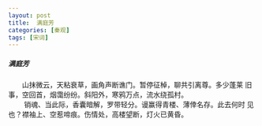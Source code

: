 ```yaml
---
layout: post
title:  满庭芳
categories: [秦观]
tags: [宋词]
---
```


##### 满庭芳

　　山抹微云，天粘衰草，画角声断谯门。暂停征棹，聊共引离尊。多少蓬莱
旧事，空回首，烟霭纷纷。斜阳外，寒鸦万点，流水绕孤村。　　　　　　　
　 
<br>　　 销魂、当此际，香囊暗解，罗带轻分。谩赢得青楼、薄倖名存。此去何时
见也？襟袖上、空惹啼痕。伤情处，高楼望断，灯火已黄昏。　　　　　　　 
　　　　　　　　　　　　　　　　　 
　 
　　　　　　　　　　　　　　　　　　　　　　　　　　　　　 







































